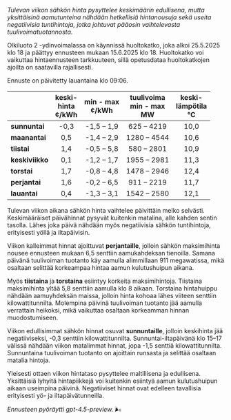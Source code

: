 *Tulevan viikon sähkön hinta pysyttelee keskimäärin edullisena, mutta yksittäisinä aamutunteina nähdään hetkellisiä hintanousuja sekä useita negatiivisia tuntihintoja, jotka johtuvat pääosin vaihtelevasta tuulivoimatuotannosta.*

Olkiluoto 2 -ydinvoimalassa on käynnissä huoltokatko, joka alkoi 25.5.2025 klo 18 ja päättyy ennusteen mukaan 15.6.2025 klo 18. Huoltokatko voi vaikuttaa hintaennusteen tarkkuuteen, sillä opetusdataa huoltokatkojen ajoilta on saatavilla rajallisesti.

Ennuste on päivitetty lauantaina klo 09:06.

|           | keski-<br>hinta<br>¢/kWh | min - max<br>¢/kWh | tuulivoima<br>min - max<br>MW | keski-<br>lämpötila<br>°C |
|:----------|:------------------------:|:------------------:|:----------------------------:|:-------------------------:|
| **sunnuntai** | -0,3 | -1,5 – 1,9 | 625 – 4219 | 10,0 |
| **maanantai** | 0,5 | -1,4 – 2,9 | 1280 – 4544 | 10,6 |
| **tiistai** | 1,4 | -0,5 – 5,8 | 580 – 2801 | 10,9 |
| **keskiviikko** | 0,1 | -1,2 – 1,7 | 1955 – 2981 | 11,3 |
| **torstai** | 1,7 | -0,8 – 4,8 | 1478 – 2946 | 12,4 |
| **perjantai** | 1,6 | -0,2 – 6,5 | 911 – 2219 | 11,7 |
| **lauantai** | 0,4 | -1,3 – 3,1 | 1542 – 2580 | 12,1 |

Tulevan viikon aikana sähkön hinta vaihtelee päivittäin melko selvästi. Keskimääräiset päivähinnat pysyvät kuitenkin matalina, alle kahden sentin tasolla. Lähes joka päivä nähdään myös negatiivisia sähkön tuntihintoja, erityisesti yöllä ja iltapäivisin.

Viikon kalleimmat hinnat ajoittuvat **perjantaille**, jolloin sähkön maksimihinta nousee ennusteen mukaan 6,5 senttiin aamukahdeksan tienoilla. Samana päivänä tuulivoiman tuotanto käy aamulla alimmillaan 911 megawatissa, mikä osaltaan selittää korkeampaa hintaa aamun kulutushuipun aikana.

Myös **tiistaina** ja **torstaina** esiintyy korkeita maksimihintoja. Tiistaina maksimihinta yltää 5,8 senttiin aamulla klo 8 aikaan. Torstaina hintahuippu nähdään aamuyhdeksän maissa, jolloin hinta kohoaa lähes viiteen senttiin kilowattitunnilta. Molempina päivinä tuulivoiman tuotanto jää aamulla verrattain heikoksi, mikä vaikuttaa osaltaan korkeamman hinnan muodostumiseen.

Viikon edullisimmat sähkön hinnat osuvat **sunnuntaille**, jolloin keskihinta jää negatiiviseksi, -0,3 senttiin kilowattitunnilta. Sunnuntai-iltapäivänä klo 15–17 välissä nähdään viikon matalimmat hinnat, jopa -1,5 senttiä kilowattitunnilta. Sunnuntaina tuulivoiman tuotanto on ajoittain runsasta ja selittää osaltaan matalia hintoja.

Yleisesti ottaen viikon hintataso pysyttelee maltillisena ja edullisena. Yksittäisiä lyhyitä hintapiikkejä voi kuitenkin esiintyä aamun kulutushuipun aikaan useimpina päivinä. Negatiiviset hinnat ovat edelleen tavallisia erityisesti yö- ja iltapäivätunneilla.

*Ennusteen pyöräytti gpt-4.5-preview.* 🌬️
